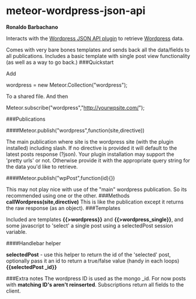 meteor-wordpress-json-api
=========================
**Ronaldo Barbachano**

Interacts with the [Wordpress JSON API plugin](https://wordpress.org/plugins/json-api/) to retrieve [Wordpress](http://wordpress.org) data.

Comes with very bare bones templates and sends back all the data/fields to all publications. Includes a basic template with single post view functionality (as well as a way to go back.)
###Quickstart

Add

wordpress = new Meteor.Collection("wordpress");

To a shared file. And then

Meteor.subscribe("wordpress","http://yourwpsite.com/");

###Publications

####Meteor.publish("wordpress",function(site,directive))

The main publication where site is the wordpress site (with the plugin installed) including slash. If no directive is provided it will default to the latest posts response (?json). Your plugin installation may support the 'pretty urls' or not. Otherwise provide it with the appropriate query string for the data you'd like to retrieve. 

####Meteor.publish("wpPost",function(id){})

This may not play nice with use of the "main" wordpress publication. So its recommended using one or the other.
###Methods
**callWordpress(site,directive)**
This is like the publication except it returns the raw response (as an object).
###Templates

Included are templates **{{>wordpress}}** and **{{>wordpress_single}}**, and some javascript to 'select' a single post using a selectedPost session variable. 

####Handlebar helper

**selectedPost** - use this helper to return the id of the 'selected' post, optionally pass it an id to return a true/false value (handy in each loops) **{{selectedPost _id}}**


###Extra notes
The wordpress ID is used as the mongo _id.
For now posts with **matching ID's aren't reinserted**.
Subscriptions return all fields to the client.
